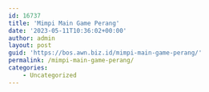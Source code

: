 ```yaml
---
id: 16737
title: 'Mimpi Main Game Perang'
date: '2023-05-11T10:36:02+00:00'
author: admin
layout: post
guid: 'https://bos.awn.biz.id/mimpi-main-game-perang/'
permalink: /mimpi-main-game-perang/
categories:
    - Uncategorized
---
```


